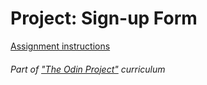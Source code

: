 # Project: Sign-up Form

[Assignment instructions](https://www.theodinproject.com/lessons/node-path-intermediate-html-and-css-sign-up-form)

###### Part of ["The Odin Project"](https://www.theodinproject.com/about) curriculum
